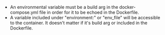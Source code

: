 - An environmental variable must be a build arg in the docker-compose.yml file in order for it to be echoed in the Dockerfile.
- A variable included under "environment:" or "env_file" will be accessible to the container. It doesn't matter if it's build arg or included in the Dockerfile. 
